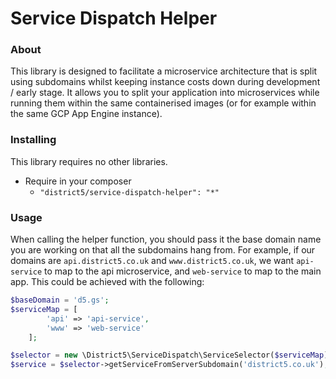 Service Dispatch Helper
========================================

### About

This library is designed to facilitate a microservice architecture that is split using subdomains whilst keeping instance costs down during development / early stage.
It allows you to split your application into microservices while running them within the same containerised images (or for example within the same GCP App Engine instance). 


### Installing

This library requires no other libraries.

* Require in your composer
    * `"district5/service-dispatch-helper": "*"`


### Usage

When calling the helper function, you should pass it the base domain name you are working on that all the subdomains hang from.
For example, if our domains are `api.district5.co.uk` and `www.district5.co.uk`, we want `api-service` to map to the api microservice, and `web-service` to map to the main app. This could be achieved with the following:
```php
$baseDomain = 'd5.gs';
$serviceMap = [
        'api' => 'api-service',
        'www' => 'web-service'
    ];

$selector = new \District5\ServiceDispatch\ServiceSelector($serviceMap);
$service = $selector->getServiceFromServerSubdomain('district5.co.uk');
```
